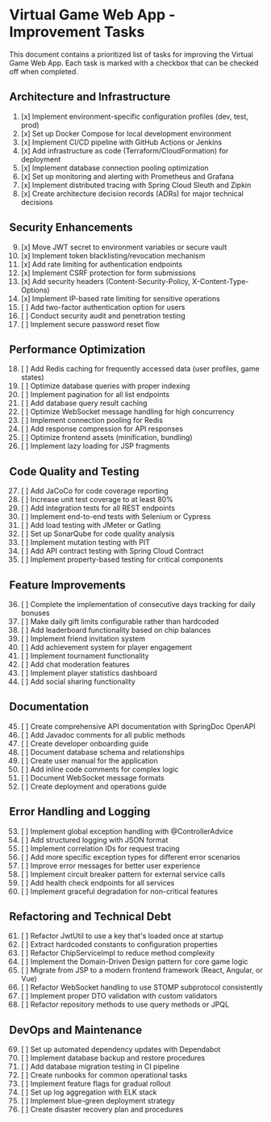 # Virtual Game Web App - Improvement Tasks

This document contains a prioritized list of tasks for improving the Virtual Game Web App. Each task is marked with a checkbox that can be checked off when completed.

## Architecture and Infrastructure

1. [x] Implement environment-specific configuration profiles (dev, test, prod)
2. [x] Set up Docker Compose for local development environment
3. [x] Implement CI/CD pipeline with GitHub Actions or Jenkins
4. [x] Add infrastructure as code (Terraform/CloudFormation) for deployment
5. [x] Implement database connection pooling optimization
6. [x] Set up monitoring and alerting with Prometheus and Grafana
7. [x] Implement distributed tracing with Spring Cloud Sleuth and Zipkin
8. [x] Create architecture decision records (ADRs) for major technical decisions

## Security Enhancements

9. [x] Move JWT secret to environment variables or secure vault
10. [x] Implement token blacklisting/revocation mechanism
11. [x] Add rate limiting for authentication endpoints
12. [x] Implement CSRF protection for form submissions
13. [x] Add security headers (Content-Security-Policy, X-Content-Type-Options)
14. [x] Implement IP-based rate limiting for sensitive operations
15. [ ] Add two-factor authentication option for users
16. [ ] Conduct security audit and penetration testing
17. [ ] Implement secure password reset flow

## Performance Optimization

18. [ ] Add Redis caching for frequently accessed data (user profiles, game states)
19. [ ] Optimize database queries with proper indexing
20. [ ] Implement pagination for all list endpoints
21. [ ] Add database query result caching
22. [ ] Optimize WebSocket message handling for high concurrency
23. [ ] Implement connection pooling for Redis
24. [ ] Add response compression for API responses
25. [ ] Optimize frontend assets (minification, bundling)
26. [ ] Implement lazy loading for JSP fragments

## Code Quality and Testing

27. [ ] Add JaCoCo for code coverage reporting
28. [ ] Increase unit test coverage to at least 80%
29. [ ] Add integration tests for all REST endpoints
30. [ ] Implement end-to-end tests with Selenium or Cypress
31. [ ] Add load testing with JMeter or Gatling
32. [ ] Set up SonarQube for code quality analysis
33. [ ] Implement mutation testing with PIT
34. [ ] Add API contract testing with Spring Cloud Contract
35. [ ] Implement property-based testing for critical components

## Feature Improvements

36. [ ] Complete the implementation of consecutive days tracking for daily bonuses
37. [ ] Make daily gift limits configurable rather than hardcoded
38. [ ] Add leaderboard functionality based on chip balances
39. [ ] Implement friend invitation system
40. [ ] Add achievement system for player engagement
41. [ ] Implement tournament functionality
42. [ ] Add chat moderation features
43. [ ] Implement player statistics dashboard
44. [ ] Add social sharing functionality

## Documentation

45. [ ] Create comprehensive API documentation with SpringDoc OpenAPI
46. [ ] Add Javadoc comments for all public methods
47. [ ] Create developer onboarding guide
48. [ ] Document database schema and relationships
49. [ ] Create user manual for the application
50. [ ] Add inline code comments for complex logic
51. [ ] Document WebSocket message formats
52. [ ] Create deployment and operations guide

## Error Handling and Logging

53. [ ] Implement global exception handling with @ControllerAdvice
54. [ ] Add structured logging with JSON format
55. [ ] Implement correlation IDs for request tracing
56. [ ] Add more specific exception types for different error scenarios
57. [ ] Improve error messages for better user experience
58. [ ] Implement circuit breaker pattern for external service calls
59. [ ] Add health check endpoints for all services
60. [ ] Implement graceful degradation for non-critical features

## Refactoring and Technical Debt

61. [ ] Refactor JwtUtil to use a key that's loaded once at startup
62. [ ] Extract hardcoded constants to configuration properties
63. [ ] Refactor ChipServiceImpl to reduce method complexity
64. [ ] Implement the Domain-Driven Design pattern for core game logic
65. [ ] Migrate from JSP to a modern frontend framework (React, Angular, or Vue)
66. [ ] Refactor WebSocket handling to use STOMP subprotocol consistently
67. [ ] Implement proper DTO validation with custom validators
68. [ ] Refactor repository methods to use query methods or JPQL

## DevOps and Maintenance

69. [ ] Set up automated dependency updates with Dependabot
70. [ ] Implement database backup and restore procedures
71. [ ] Add database migration testing in CI pipeline
72. [ ] Create runbooks for common operational tasks
73. [ ] Implement feature flags for gradual rollout
74. [ ] Set up log aggregation with ELK stack
75. [ ] Implement blue-green deployment strategy
76. [ ] Create disaster recovery plan and procedures
